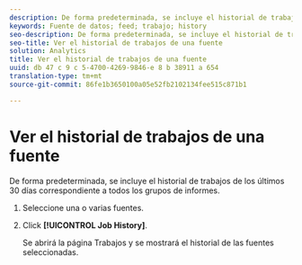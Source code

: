 ```yaml
---
description: De forma predeterminada, se incluye el historial de trabajos de los últimos 30 días correspondiente a todos los grupos de informes.
keywords: Fuente de datos; feed; trabajo; history
seo-description: De forma predeterminada, se incluye el historial de trabajos de los últimos 30 días correspondiente a todos los grupos de informes.
seo-title: Ver el historial de trabajos de una fuente
solution: Analytics
title: Ver el historial de trabajos de una fuente
uuid: db 47 c 9 c 5-4700-4269-9846-e 8 b 38911 a 654
translation-type: tm+mt
source-git-commit: 86fe1b3650100a05e52fb2102134fee515c871b1

---
```



# Ver el historial de trabajos de una fuente

De forma predeterminada, se incluye el historial de trabajos de los últimos 30 días correspondiente a todos los grupos de informes.

1. Seleccione una o varias fuentes.
1. Click **[!UICONTROL Job History]**.

   Se abrirá la página Trabajos y se mostrará el historial de las fuentes seleccionadas.
